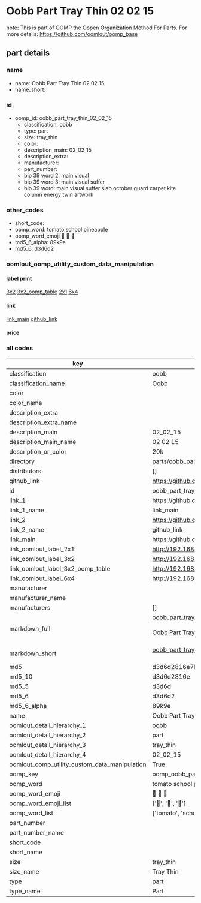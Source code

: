 # Oobb Part Tray Thin 02 02 15  

note: This is part of OOMP the Oopen Organization Method For Parts. For more details: https://github.com/oomlout/oomp_base

##  part details





### name
* name: Oobb Part Tray Thin 02 02 15
* name_short: 
### id
* oomp_id: oobb_part_tray_thin_02_02_15
  * classification: oobb
  * type: part
  * size: tray_thin
  * color: 
  * description_main: 02_02_15
  * description_extra: 
  * manufacturer: 
  * part_number: 
  * bip 39 word 2: main visual
  * bip 39 word 3: main visual suffer
  * bip 39 word: main visual suffer slab october guard carpet kite column energy twin artwork

### other_codes
* short_code: 
* oomp_word: tomato school pineapple
* oomp_word_emoji :tomato: :school: :pineapple:
* md5_6_alpha: 89k9e
* md5_6: d3d6d2






### oomlout_oomp_utility_custom_data_manipulation
#### label print
[3x2](http://192.168.1.245:1112/?label=oomp%2089k9e)
[3x2_oomp_table](http://192.168.1.107:1112/?label=oomp%2089k9e)
[2x1](http://192.168.1.242:1112/?label=oomp%2089k9e)
[6x4](http://192.168.1.55:1112/?label=oomp%2089k9e)    

#### link

[link_main](https://github.com/oomlout/oomlout_oomp_current_version_messy/tree/main/parts/oobb_part_tray_thin_02_02_15) [github_link](https://github.com/oomlout/oomlout_oomp_part_src/tree/main/parts/oobb_part_tray_thin_02_02_15)                             

#### price







### all codes 
| key | value |  
| --- | --- |  
| classification | oobb |  
| classification_name | Oobb |  
| color |  |  
| color_name |  |  
| description_extra |  |  
| description_extra_name |  |  
| description_main | 02_02_15 |  
| description_main_name | 02 02 15 |  
| description_or_color | 20k |  
| directory | parts/oobb_part_tray_thin_02_02_15 |  
| distributors | [] |  
| github_link | https://github.com/oomlout/oomlout_oomp_part_src/tree/main/parts/oobb_part_tray_thin_02_02_15 |  
| id | oobb_part_tray_thin_02_02_15 |  
| link_1 | https://github.com/oomlout/oomlout_oomp_current_version_messy/tree/main/parts/oobb_part_tray_thin_02_02_15 |  
| link_1_name | link_main |  
| link_2 | https://github.com/oomlout/oomlout_oomp_part_src/tree/main/parts/oobb_part_tray_thin_02_02_15 |  
| link_2_name | github_link |  
| link_main | https://github.com/oomlout/oomlout_oomp_current_version_messy/tree/main/parts/oobb_part_tray_thin_02_02_15 |  
| link_oomlout_label_2x1 | http://192.168.1.242:1112/?label=oomp%2089k9e |  
| link_oomlout_label_3x2 | http://192.168.1.245:1112/?label=oomp%2089k9e |  
| link_oomlout_label_3x2_oomp_table | http://192.168.1.107:1112/?label=oomp%2089k9e |  
| link_oomlout_label_6x4 | http://192.168.1.55:1112/?label=oomp%2089k9e |  
| manufacturer |  |  
| manufacturer_name |  |  
| manufacturers | [] |  
| markdown_full | [oobb_part_tray_thin_02_02_15](https://github.com/oomlout/oomlout_oomp_current_version_messy/tree/main/parts/oobb_part_tray_thin_02_02_15)<br>[](https://github.com/oomlout/oomlout_oomp_current_version_messy/tree/main/parts/oobb_part_tray_thin_02_02_15)<br>[Oobb Part Tray Thin 02 02 15](https://github.com/oomlout/oomlout_oomp_current_version_messy/tree/main/parts/oobb_part_tray_thin_02_02_15)<br><br> |  
| markdown_short | [oobb_part_tray_thin_02_02_15](https://github.com/oomlout/oomlout_oomp_current_version_messy/tree/main/parts/oobb_part_tray_thin_02_02_15)<br><br> |  
| md5 | d3d6d2816e7b24599d4c8cafb17d3c32 |  
| md5_10 | d3d6d2816e |  
| md5_5 | d3d6d |  
| md5_6 | d3d6d2 |  
| md5_6_alpha | 89k9e |  
| name | Oobb Part Tray Thin 02 02 15 |  
| oomlout_detail_hierarchy_1 | oobb |  
| oomlout_detail_hierarchy_2 | part |  
| oomlout_detail_hierarchy_3 | tray_thin |  
| oomlout_detail_hierarchy_4 | 02_02_15 |  
| oomlout_oomp_utility_custom_data_manipulation | True |  
| oomp_key | oomp_oobb_part_tray_thin_02_02_15 |  
| oomp_word | tomato school pineapple |  
| oomp_word_emoji | :tomato: :school: :pineapple: |  
| oomp_word_emoji_list | [':tomato:', ':school:', ':pineapple:'] |  
| oomp_word_list | ['tomato', 'school', 'pineapple'] |  
| part_number |  |  
| part_number_name |  |  
| short_code |  |  
| short_name |  |  
| size | tray_thin |  
| size_name | Tray Thin |  
| type | part |  
| type_name | Part |  
